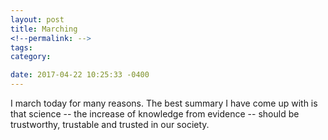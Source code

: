 ```yaml
---
layout: post
title: Marching
<!--permalink: -->
tags: 
category: 

date: 2017-04-22 10:25:33 -0400
---
```


I march today for many reasons. The best summary I have come up with is that science -- the increase of knowledge from evidence -- should be trustworthy, trustable and trusted in our society.